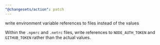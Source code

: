 ```yaml
---
"@changesets/action": patch
---
```


write environment variable references to files instead of the values

Within the `.npmrc` and `.netrc` files, write references to `NODE_AUTH_TOKEN` and `GITHUB_TOKEN` rather than the actual values.
